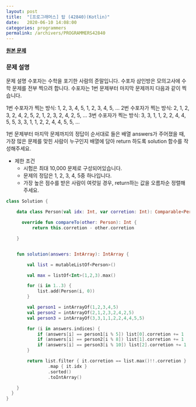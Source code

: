 ```yaml
---
layout: post
title:  "[프로그래머스] 탑 (42840)(Kotlin)"
date:   2020-06-10 14:08:00
categories: programmers
permalink: /archivers/PROGRAMMERS42840
---
```


**[원본 문제](https://programmers.co.kr/learn/courses/30/lessons/42840?language=kotlin)**

### 문제 설명

문제 설명
수포자는 수학을 포기한 사람의 준말입니다. 수포자 삼인방은 모의고사에 수학 문제를 전부 찍으려 합니다. 수포자는 1번 문제부터 마지막 문제까지 다음과 같이 찍습니다.

1번 수포자가 찍는 방식: 1, 2, 3, 4, 5, 1, 2, 3, 4, 5, ...
2번 수포자가 찍는 방식: 2, 1, 2, 3, 2, 4, 2, 5, 2, 1, 2, 3, 2, 4, 2, 5, ...
3번 수포자가 찍는 방식: 3, 3, 1, 1, 2, 2, 4, 4, 5, 5, 3, 3, 1, 1, 2, 2, 4, 4, 5, 5, ...

1번 문제부터 마지막 문제까지의 정답이 순서대로 들은 배열 answers가 주어졌을 때, 가장 많은 문제를 맞힌 사람이 누구인지 배열에 담아 return 하도록 solution 함수를 작성해주세요.

  * 제한 조건
    + 시험은 최대 10,000 문제로 구성되어있습니다.
    + 문제의 정답은 1, 2, 3, 4, 5중 하나입니다.
    + 가장 높은 점수를 받은 사람이 여럿일 경우, return하는 값을 오름차순 정렬해주세요.


```kotlin
class Solution {

    data class Person(val idx: Int, var corretion: Int): Comparable<Person>{

      override fun compareTo(other: Person): Int {
          return this.corretion - other.corretion

    }


    fun solution(answers: IntArray): IntArray {

        val list = mutableListOf<Person>()

        val max = listOf<Int>(1,2,3).max()

        for (i in 1..3) {
            list.add(Person(i, 0))
        }

        val person1 = intArrayOf(1,2,3,4,5)
        val person2 = intArrayOf(2,1,2,3,2,4,2,5)
        val person3 = intArrayOf(3,3,1,1,2,2,4,4,5,5)

        for (i in answers.indices) {
            if (answers[i] == person1[i % 5]) list[0].corretion += 1
            if (answers[i] == person2[i % 8]) list[1].corretion += 1
            if (answers[i] == person3[i % 10]) list[2].corretion += 1
        }

        return list.filter { it.corretion == list.max()!!.corretion }
                .map { it.idx }
                .sorted()
                .toIntArray()

    }
  }
}
```

